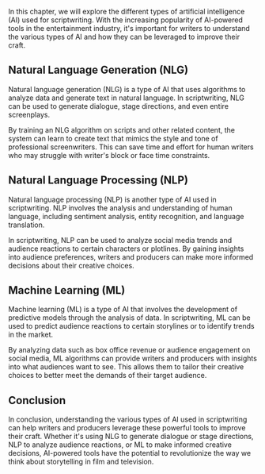 

In this chapter, we will explore the different types of artificial intelligence (AI) used for scriptwriting. With the increasing popularity of AI-powered tools in the entertainment industry, it's important for writers to understand the various types of AI and how they can be leveraged to improve their craft.

Natural Language Generation (NLG)
---------------------------------

Natural language generation (NLG) is a type of AI that uses algorithms to analyze data and generate text in natural language. In scriptwriting, NLG can be used to generate dialogue, stage directions, and even entire screenplays.

By training an NLG algorithm on scripts and other related content, the system can learn to create text that mimics the style and tone of professional screenwriters. This can save time and effort for human writers who may struggle with writer's block or face time constraints.

Natural Language Processing (NLP)
---------------------------------

Natural language processing (NLP) is another type of AI used in scriptwriting. NLP involves the analysis and understanding of human language, including sentiment analysis, entity recognition, and language translation.

In scriptwriting, NLP can be used to analyze social media trends and audience reactions to certain characters or plotlines. By gaining insights into audience preferences, writers and producers can make more informed decisions about their creative choices.

Machine Learning (ML)
---------------------

Machine learning (ML) is a type of AI that involves the development of predictive models through the analysis of data. In scriptwriting, ML can be used to predict audience reactions to certain storylines or to identify trends in the market.

By analyzing data such as box office revenue or audience engagement on social media, ML algorithms can provide writers and producers with insights into what audiences want to see. This allows them to tailor their creative choices to better meet the demands of their target audience.

Conclusion
----------

In conclusion, understanding the various types of AI used in scriptwriting can help writers and producers leverage these powerful tools to improve their craft. Whether it's using NLG to generate dialogue or stage directions, NLP to analyze audience reactions, or ML to make informed creative decisions, AI-powered tools have the potential to revolutionize the way we think about storytelling in film and television.
